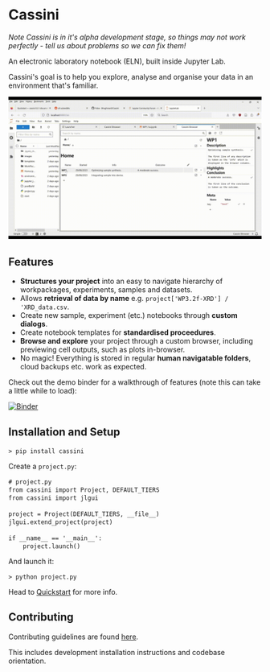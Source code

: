 # Cassini

*Note Cassini is in it's alpha development stage, so things may not work perfectly - tell us about problems so we can fix them!*

An electronic laboratory notebook (ELN), built inside Jupyter Lab.

Cassini's goal is to help you explore, analyse and organise your data in an environment that's familiar.

![Screenshot](demo.gif)

## Features

* **Structures your project** into an easy to navigate hierarchy of workpackages, experiments, samples and datasets.
* Allows **retrieval of data by name** e.g. `project['WP3.2f-XRD'] / 'XRD_data.csv`.
* Create new sample, experiment (etc.) notebooks through **custom dialogs**.
* Create notebook templates for **standardised proceedures**.
* **Browse and explore** your project through a custom browser, including previewing cell outputs, such as plots in-browser.
* No magic! Everything is stored in regular **human navigatable folders**, cloud backups etc. work as expected.

Check out the demo binder for a walkthrough of features (note this can take a little while to load):

[![Binder](https://mybinder.org/badge_logo.svg)](https://mybinder.org/v2/gh/0Hughman0/Cassini/HEAD?urlpath=lab/tree/Home.ipynb)

## Installation and Setup

    > pip install cassini

Create a `project.py`:

    # project.py
    from cassini import Project, DEFAULT_TIERS
    from cassini import jlgui

    project = Project(DEFAULT_TIERS, __file__)
    jlgui.extend_project(project)

    if __name__ == '__main__':
        project.launch()

And launch it:

    > python project.py

Head to [Quickstart](https://0hughman0.github.io/Cassini/latest/quickstart.html) for more info.

## Contributing

Contributing guidelines are found [here](https://0hughman0.github.io/Cassini/latest/contributing.html).

This includes development installation instructions and codebase orientation.
